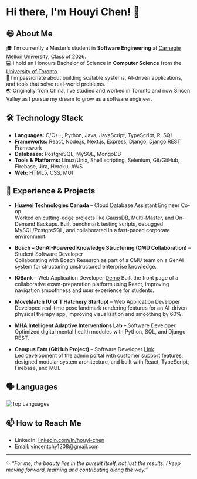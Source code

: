 # Hi there, I'm Houyi Chen! 👋

## 😄 About Me  

🎓 I’m currently a Master’s student in **Software Engineering** at [Carnegie Mellon University](https://www.cmu.edu/), Class of 2026.  
💻 I hold an Honours Bachelor of Science in **Computer Science** from the [University of Toronto](https://web.cs.toronto.edu/).  
🌱 I’m passionate about building scalable systems, AI-driven applications, and tools that solve real-world problems.  
🌏 Originally from China, I’ve studied and worked in Toronto and now Silicon Valley as I pursue my dream to grow as a software engineer.  

## 🛠 Technology Stack  

- **Languages:** C/C++, Python, Java, JavaScript, TypeScript, R, SQL  
- **Frameworks:** React, Node.js, Next.js, Express, Django, Django REST Framework  
- **Databases:** PostgreSQL, MySQL, MongoDB  
- **Tools & Platforms:** Linux/Unix, Shell scripting, Selenium, Git/GitHub, Firebase, Jira, Heroku, AWS  
- **Web:** HTML5, CSS, MUI  

## 🔭 Experience & Projects  

- **Huawei Technologies Canada** – Cloud Database Assistant Engineer Co-op  
  Worked on cutting-edge projects like GaussDB, Multi-Master, and On-Demand Backups. Built benchmark testing scripts, debugged MySQL/PostgreSQL, and collaborated in a fast-paced corporate environment.

- **Bosch – GenAI-Powered Knowledge Structuring (CMU Collaboration)** – Student Software Developer  
  Collaborating with Bosch Research as part of a CMU team on a GenAI system for structuring unstructured enterprise knowledge.  

- **IQBank** – Web Application Developer  [Demo](https://iqbank.teach.cs.toronto.edu/)
  Built the front page of a collaborative exam-preparation platform using React, improving navigation smoothness and user experience for students.  

- **MoveMatch (U of T Hatchery Startup)** – Web Application Developer  
  Developed real-time pose landmark rendering features for an AI-driven physical therapy app, improving visualization and smoothing by 60%.  

- **MHA Intelligent Adaptive Interventions Lab** – Software Developer  
  Optimized digital mental health modules with Python, SQL, and Django REST.  

- **Campus Eats (GitHub Project)** – Software Developer [Link](https://www.linkedin.com/company/campus-eats-linkedin/about/)        
  Led development of the admin portal with customer support features, designed modular system architecture, and built with React, TypeScript, Firebase, and MUI.  


## 🗣 Languages  

![Top Languages](https://github-readme-stats.vercel.app/api/top-langs/?username=YukiJudaiii&layout=compact&theme=radical)  

## 📫 How to Reach Me  

- LinkedIn: [linkedin.com/in/houyi-chen](https://www.linkedin.com/in/houyi-chen-0b5961231/)  
- Email: vincentchy1208@gmail.com 

---
✨ *“For me, the beauty lies in the pursuit itself, not just the results. I keep moving forward, learning and contributing along the way.”*  
